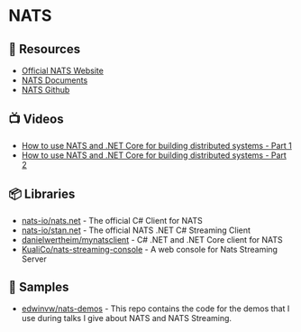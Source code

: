 # NATS

## 📘 Resources
- [Official NATS Website](https://nats.io/)
- [NATS Documents](https://docs.nats.io/)
- [NATS Github](https://github.com/nats-io)

## 📺 Videos
- [How to use NATS and .NET Core for building distributed systems - Part 1](https://www.youtube.com/watch?v=VPHGgJiQUHw)
- [How to use NATS and .NET Core for building distributed systems - Part 2](https://www.youtube.com/watch?v=2-KdyI1bC_s)

## 📦 Libraries
- [nats-io/nats.net](https://github.com/nats-io/nats.net) - The official C# Client for NATS
- [nats-io/stan.net](https://github.com/nats-io/stan.net) - The official NATS .NET C# Streaming Client
- [danielwertheim/mynatsclient](https://github.com/danielwertheim/mynatsclient) - C# .NET and .NET Core client for NATS
- [KualiCo/nats-streaming-console](https://github.com/KualiCo/nats-streaming-console) - A web console for Nats Streaming Server

## 🚀 Samples
- [edwinvw/nats-demos](https://github.com/edwinvw/nats-demos) - This repo contains the code for the demos that I use during talks I give about NATS and NATS Streaming.


